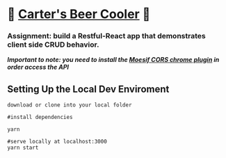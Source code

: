 # 🍻 __[Carter's Beer Cooler](http://carters-beer-cooler.surge.sh/)__ 🍻

### Assignment: build a Restful-React app that demonstrates client side CRUD behavior.

**_Important to note: you need to install the [Moesif CORS chrome plugin](https://chrome.google.com/webstore/detail/moesif-origin-cors-change/digfbfaphojjndkpccljibejjbppifbc?hl=en) in order access the API_**

## Setting Up the Local Dev Enviroment

``` zsh/bash
download or clone into your local folder 

#install dependencies 

yarn

#serve locally at localhost:3000
yarn start

```